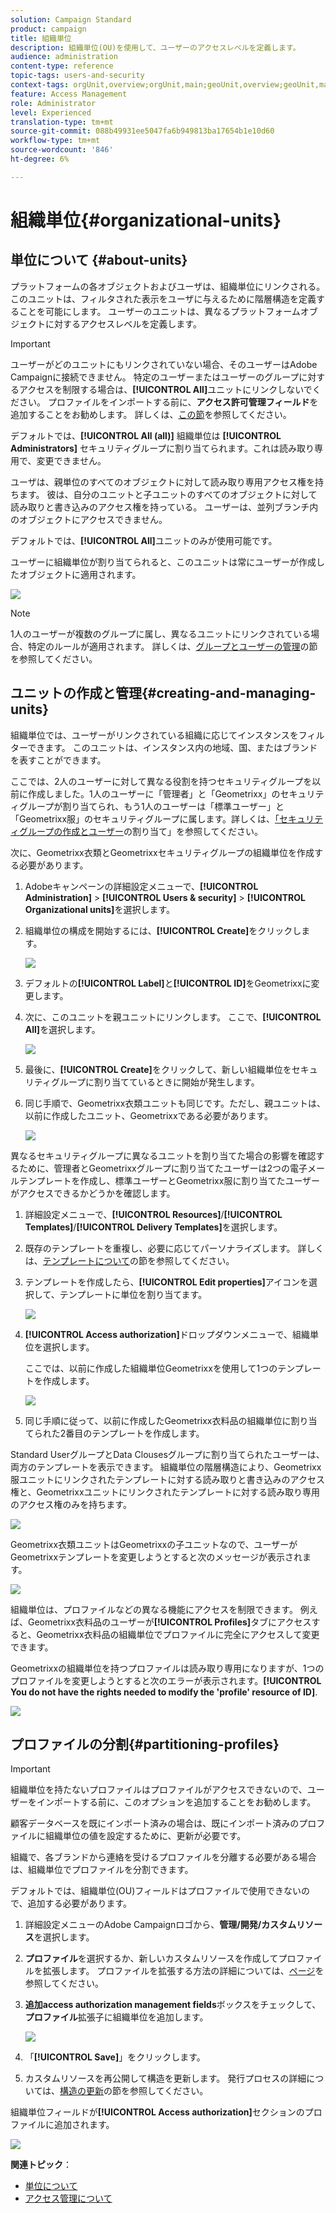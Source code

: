 ```yaml
---
solution: Campaign Standard
product: campaign
title: 組織単位
description: 組織単位(OU)を使用して、ユーザーのアクセスレベルを定義します。
audience: administration
content-type: reference
topic-tags: users-and-security
context-tags: orgUnit,overview;orgUnit,main;geoUnit,overview;geoUnit,main
feature: Access Management
role: Administrator
level: Experienced
translation-type: tm+mt
source-git-commit: 088b49931ee5047fa6b949813ba17654b1e10d60
workflow-type: tm+mt
source-wordcount: '846'
ht-degree: 6%

---
```



# 組織単位{#organizational-units}

## 単位について {#about-units}

プラットフォームの各オブジェクトおよびユーザは、組織単位にリンクされる。 このユニットは、フィルタされた表示をユーザに与えるために階層構造を定義することを可能にします。 ユーザーのユニットは、異なるプラットフォームオブジェクトに対するアクセスレベルを定義します。

>[!IMPORTANT]
>
>ユーザーがどのユニットにもリンクされていない場合、そのユーザーはAdobe Campaignに接続できません。 特定のユーザーまたはユーザーのグループに対するアクセスを制限する場合は、**[!UICONTROL All]**&#x200B;ユニットにリンクしないでください。 プロファイルをインポートする前に、**アクセス許可管理フィールド**&#x200B;を追加することをお勧めします。 詳しくは、[この節](../../administration/using/organizational-units.md#partitioning-profiles)を参照してください。
>
>デフォルトでは、**[!UICONTROL All (all)]** 組織単位は **[!UICONTROL Administrators]** セキュリティグループに割り当てられます。これは読み取り専用で、変更できません。

ユーザは、親単位のすべてのオブジェクトに対して読み取り専用アクセス権を持ちます。 彼は、自分のユニットと子ユニットのすべてのオブジェクトに対して読み取りと書き込みのアクセス権を持っている。 ユーザーは、並列ブランチ内のオブジェクトにアクセスできません。

デフォルトでは、**[!UICONTROL All]**&#x200B;ユニットのみが使用可能です。

ユーザーに組織単位が割り当てられると、このユニットは常にユーザーが作成したオブジェクトに適用されます。

![](assets/user_management_2.png)

>[!NOTE]
>
>1人のユーザーが複数のグループに属し、異なるユニットにリンクされている場合、特定のルールが適用されます。 詳しくは、[グループとユーザーの管理](../../administration/using/managing-groups-and-users.md)の節を参照してください。

## ユニットの作成と管理{#creating-and-managing-units}

組織単位では、ユーザーがリンクされている組織に応じてインスタンスをフィルターできます。 このユニットは、インスタンス内の地域、国、またはブランドを表すことができます。

ここでは、2人のユーザーに対して異なる役割を持つセキュリティグループを以前に作成しました。1人のユーザーに「管理者」と「Geometrixx」のセキュリティグループが割り当てられ、もう1人のユーザーは「標準ユーザー」と「Geometrixx服」のセキュリティグループに属します。詳しくは、[「セキュリティグループの作成とユーザー](../../administration/using/managing-groups-and-users.md#creating-a-security-group-and-assigning-users)の割り当て」を参照してください。

次に、Geometrixx衣類とGeometrixxセキュリティグループの組織単位を作成する必要があります。

1. Adobeキャンペーンの詳細設定メニューで、**[!UICONTROL Administration]** > **[!UICONTROL Users & security]** > **[!UICONTROL Organizational units]**&#x200B;を選択します。
1. 組織単位の構成を開始するには、**[!UICONTROL Create]**&#x200B;をクリックします。

   ![](assets/manage_units_1.png)

1. デフォルトの&#x200B;**[!UICONTROL Label]**&#x200B;と&#x200B;**[!UICONTROL ID]**&#x200B;をGeometrixxに変更します。
1. 次に、このユニットを親ユニットにリンクします。 ここで、**[!UICONTROL All]**&#x200B;を選択します。

   ![](assets/manage_units_2.png)

1. 最後に、**[!UICONTROL Create]**&#x200B;をクリックして、新しい組織単位をセキュリティグループに割り当てているときに開始が発生します。
1. 同じ手順で、Geometrixx衣類ユニットも同じです。ただし、親ユニットは、以前に作成したユニット、Geometrixxである必要があります。

   ![](assets/manage_units_3.png)

異なるセキュリティグループに異なるユニットを割り当てた場合の影響を確認するために、管理者とGeometrixxグループに割り当てたユーザーは2つの電子メールテンプレートを作成し、標準ユーザーとGeometrixx服に割り当てたユーザーがアクセスできるかどうかを確認します。

1. 詳細設定メニューで、**[!UICONTROL Resources]**/**[!UICONTROL Templates]**/**[!UICONTROL Delivery Templates]**&#x200B;を選択します。
1. 既存のテンプレートを重複し、必要に応じてパーソナライズします。 詳しくは、[テンプレートについて](../../start/using/marketing-activity-templates.md)の節を参照してください。
1. テンプレートを作成したら、**[!UICONTROL Edit properties]**&#x200B;アイコンを選択して、テンプレートに単位を割り当てます。

   ![](assets/manage_units_6.png)

1. **[!UICONTROL Access authorization]**&#x200B;ドロップダウンメニューで、組織単位を選択します。

   ここでは、以前に作成した組織単位Geometrixxを使用して1つのテンプレートを作成します。

   ![](assets/manage_units_5.png)

1. 同じ手順に従って、以前に作成したGeometrixx衣料品の組織単位に割り当てられた2番目のテンプレートを作成します。

Standard UserグループとData Clousesグループに割り当てられたユーザーは、両方のテンプレートを表示できます。 組織単位の階層構造により、Geometrixx服ユニットにリンクされたテンプレートに対する読み取りと書き込みのアクセス権と、Geometrixxユニットにリンクされたテンプレートに対する読み取り専用のアクセス権のみを持ちます。

![](assets/manage_units_7.png)

Geometrixx衣類ユニットはGeometrixxの子ユニットなので、ユーザーがGeometrixxテンプレートを変更しようとすると次のメッセージが表示されます。

![](assets/manage_units_8.png)

組織単位は、プロファイルなどの異なる機能にアクセスを制限できます。 例えば、Geometrixx衣料品のユーザーが&#x200B;**[!UICONTROL Profiles]**&#x200B;タブにアクセスすると、Geometrixx衣料品の組織単位でプロファイルに完全にアクセスして変更できます。

Geometrixxの組織単位を持つプロファイルは読み取り専用になりますが、1つのプロファイルを変更しようとすると次のエラーが表示されます。**[!UICONTROL You do not have the rights needed to modify the 'profile' resource of ID]**.

![](assets/manage_units_10.png)

## プロファイルの分割{#partitioning-profiles}

>[!IMPORTANT]
>
>組織単位を持たないプロファイルはプロファイルがアクセスできないので、ユーザーをインポートする前に、このオプションを追加することをお勧めします。
>
>顧客データベースを既にインポート済みの場合は、既にインポート済みのプロファイルに組織単位の値を設定するために、更新が必要です。

組織で、各ブランドから連絡を受けるプロファイルを分離する必要がある場合は、組織単位でプロファイルを分割できます。

デフォルトでは、組織単位(OU)フィールドはプロファイルで使用できないので、追加する必要があります。

1. 詳細設定メニューのAdobe Campaignロゴから、**管理/開発/カスタムリソース**&#x200B;を選択します。
1. **プロファイル**&#x200B;を選択するか、新しいカスタムリソースを作成してプロファイルを拡張します。 プロファイルを拡張する方法の詳細については、[ページ](../../developing/using/extending-the-profile-resource-with-a-new-field.md#step-1--extend-the-profile-resource)を参照してください。
1. **追加access authorization management fields**&#x200B;ボックスをチェックして、**プロファイル**&#x200B;拡張子に組織単位を追加します。

   ![](assets/user_management_9.png)

1. 「**[!UICONTROL Save]**」をクリックします。
1. カスタムリソースを再公開して構造を更新します。 発行プロセスの詳細については、[構造の更新](../../developing/using/updating-the-database-structure.md)の節を参照してください。

組織単位フィールドが&#x200B;**[!UICONTROL Access authorization]**&#x200B;セクションのプロファイルに追加されます。

![](assets/user_management_10.png)

**関連トピック**：

* [単位について](../../administration/using/organizational-units.md#about-units)
* [アクセス管理について](../../administration/using/about-access-management.md)

